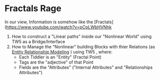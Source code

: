 # Fractals Rage

In our view, Information is somehow like the [Fractals](https://www.youtube.com/watch?v=pCpLWbHVNhk

1. How to construct a "Linear paths" inside our "Nonlinear World" using TW5 as a Bridge/Interface
2. How to Manage the "Nonlinear" building Blocks with thier Relations (as [Entity Relationship Modeling](https://www.sciencedirect.com/topics/computer-science/relationship-modeling) ) using TW5 , where:
    * Each Tiddler is an "Entity" (Fractal Point)
    * Tags are the "adjective" of that Point
    * Fields are the "Attributes" ("Internal Attributes" and "Relationships Attributes")

